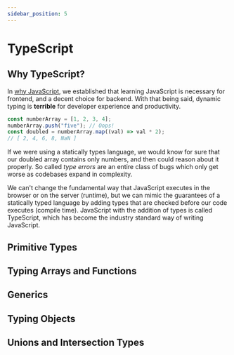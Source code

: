 ```yaml
---
sidebar_position: 5
---
```


# TypeScript

## Why TypeScript?

In [why JavaScript](javascript.md#why-javascript), we established that learning JavaScript is necessary for frontend, and a decent choice for backend. With that being said, dynamic typing is **terrible** for developer experience and productivity.

```javascript
const numberArray = [1, 2, 3, 4];
numberArray.push("five"); // Oops!
const doubled = numberArray.map((val) => val * 2);
// [ 2, 4, 6, 8, NaN ]
```

If we were using a statically types language, we would know for sure that our doubled array contains only numbers, and then could reason about it properly. So called _type errors_ are an entire class of bugs which only get worse as codebases expand in complexity.

We can't change the fundamental way that JavaScript executes in the browser or on the server (runtime), but we can mimic the guarantees of a statically typed language by adding types that are checked before our code executes (compile time). JavaScript with the addition of types is called TypeScript, which has become the industry standard way of writing JavaScript.

## Primitive Types

## Typing Arrays and Functions

## Generics

## Typing Objects

## Unions and Intersection Types

<!-- ## TypeScript Wizardry -->

<!-- [full sql database with typescript types](https://github.com/codemix/ts-sql) -->
